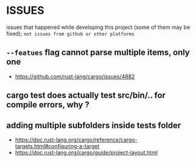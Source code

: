 


# ISSUES

issues that happened while developing this project (some of them may be fixed); `not issues from github or other platforms`


## `--featues` flag cannot parse multiple items, only one
- https://github.com/rust-lang/cargo/issues/4882



## cargo test does actually test src/bin/.. for compile errors, why ?


## adding multiple subfolders inside tests folder
- https://doc.rust-lang.org/cargo/reference/cargo-targets.html#configuring-a-target
- https://doc.rust-lang.org/cargo/guide/project-layout.html

